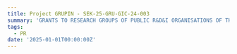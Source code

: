 ```yaml
---
title: Project GRUPIN - SEK-25-GRU-GIC-24-003
summary: 'GRANTS TO RESEARCH GROUPS OF PUBLIC R&D&I ORGANISATIONS OF THE PRINCIPALITY OF ASTURIAS CALL FOR PROPOSALS 2024 "Computer Engineering. ICOM" IDE/2024/000688'
tags:
  - PR
date: '2025-01-01T00:00:00Z'
---
```


